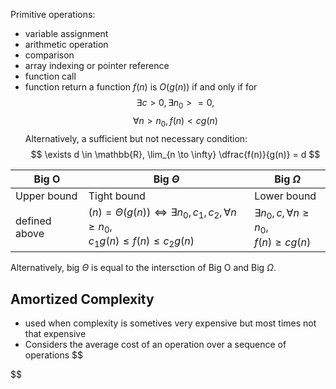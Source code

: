 Primitive operations:
- variable assignment
- arithmetic operation
- comparison
- array indexing or pointer reference
- function call
- function return
a function $f(n)$ is $O(g(n))$ if and only if for
$$
\exists c > 0, \exists n_0 >= 0,
$$
$$
\forall n > n_0, f(n) < cg(n)
$$
Alternatively, a sufficient but not necessary condition:
$$
\exists d \in \mathbb{R}, \lim_{n \to \infty} \dfrac{f(n)}{g(n)} = d
$$

|Big O|Big $\Theta$|Big $\Omega$|
|---|---|---|
|Upper bound|Tight bound|Lower bound|
|defined above|$(n) = \Theta (g(n)) \iff \exists n_0, c_1, c_2, \forall n \ge n_0,$<br>$c_1g(n) \le f(n) \le c_2g(n)$|$\exists n_0,c, \forall n \ge n_0,$<br>$f(n) \ge cg(n)$|

Alternatively, big $\Theta$ is equal to the intersction of Big O and Big $\Omega$.
## Amortized Complexity
- used when complexity is sometives very expensive but most times not that expensive
- Considers the average cost of an operation over a sequence of operations
$$

$$